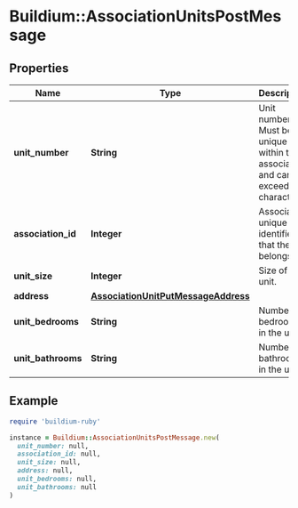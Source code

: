 # Buildium::AssociationUnitsPostMessage

## Properties

| Name | Type | Description | Notes |
| ---- | ---- | ----------- | ----- |
| **unit_number** | **String** | Unit number. Must be unique within the association and cannot exceed 30 characters. |  |
| **association_id** | **Integer** | Association unique identifier that the unit belongs to. |  |
| **unit_size** | **Integer** | Size of the unit. | [optional] |
| **address** | [**AssociationUnitPutMessageAddress**](AssociationUnitPutMessageAddress.md) |  |  |
| **unit_bedrooms** | **String** | Number of bedrooms in the unit. | [optional] |
| **unit_bathrooms** | **String** | Number of bathrooms in the unit. | [optional] |

## Example

```ruby
require 'buildium-ruby'

instance = Buildium::AssociationUnitsPostMessage.new(
  unit_number: null,
  association_id: null,
  unit_size: null,
  address: null,
  unit_bedrooms: null,
  unit_bathrooms: null
)
```

